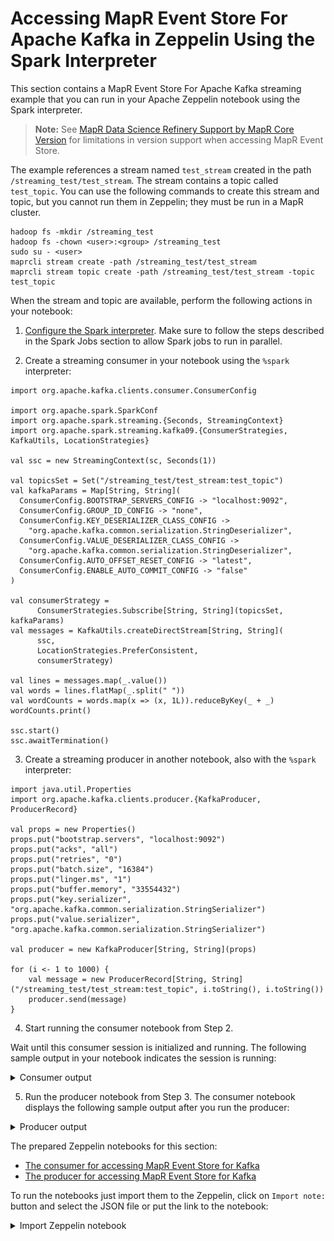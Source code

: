 # Accessing MapR Event Store For Apache Kafka in Zeppelin Using the Spark Interpreter

This section contains a MapR Event Store For Apache Kafka streaming example that you can run in your Apache Zeppelin notebook using the Spark interpreter. 

> **Note:** See [MapR Data Science Refinery Support by MapR Core Version](https://mapr.com/docs/61/DataScienceRefinery/DSRSupportByCoreVersion.html) for limitations in version support when accessing MapR Event Store.

The example references a stream named `test_stream` created in the path `/streaming_test/test_stream`. The stream contains a topic called `test_topic`. You can use the following commands to create this stream and topic, but you cannot run them in Zeppelin; they must be run in a MapR cluster.

```
hadoop fs -mkdir /streaming_test
hadoop fs -chown <user>:<group> /streaming_test
sudo su - <user>
maprcli stream create -path /streaming_test/test_stream
maprcli stream topic create -path /streaming_test/test_stream -topic test_topic
```

When the stream and topic are available, perform the following actions in your notebook:

1. [Configure the Spark interpreter](https://mapr.com/docs/61/Zeppelin/ConfigureSparkInterpreter.html#task_t1d_4yj_qbb). Make sure to follow the steps described in the Spark Jobs section to allow Spark jobs to run in parallel.

2. Create a streaming consumer in your notebook using the `%spark` interpreter:

```
import org.apache.kafka.clients.consumer.ConsumerConfig

import org.apache.spark.SparkConf
import org.apache.spark.streaming.{Seconds, StreamingContext}
import org.apache.spark.streaming.kafka09.{ConsumerStrategies, KafkaUtils, LocationStrategies}        

val ssc = new StreamingContext(sc, Seconds(1))

val topicsSet = Set("/streaming_test/test_stream:test_topic")
val kafkaParams = Map[String, String](
  ConsumerConfig.BOOTSTRAP_SERVERS_CONFIG -> "localhost:9092",
  ConsumerConfig.GROUP_ID_CONFIG -> "none",
  ConsumerConfig.KEY_DESERIALIZER_CLASS_CONFIG ->
    "org.apache.kafka.common.serialization.StringDeserializer",
  ConsumerConfig.VALUE_DESERIALIZER_CLASS_CONFIG ->
    "org.apache.kafka.common.serialization.StringDeserializer",
  ConsumerConfig.AUTO_OFFSET_RESET_CONFIG -> "latest",
  ConsumerConfig.ENABLE_AUTO_COMMIT_CONFIG -> "false"
)

val consumerStrategy =
      ConsumerStrategies.Subscribe[String, String](topicsSet, kafkaParams)
val messages = KafkaUtils.createDirectStream[String, String](
      ssc,
      LocationStrategies.PreferConsistent,
      consumerStrategy)

val lines = messages.map(_.value())
val words = lines.flatMap(_.split(" "))
val wordCounts = words.map(x => (x, 1L)).reduceByKey(_ + _)
wordCounts.print()

ssc.start()
ssc.awaitTermination()
```

3. Create a streaming producer in another notebook, also with the `%spark` interpreter:

```
import java.util.Properties
import org.apache.kafka.clients.producer.{KafkaProducer, ProducerRecord}

val props = new Properties()
props.put("bootstrap.servers", "localhost:9092")
props.put("acks", "all")
props.put("retries", "0")
props.put("batch.size", "16384")
props.put("linger.ms", "1")
props.put("buffer.memory", "33554432")
props.put("key.serializer", "org.apache.kafka.common.serialization.StringSerializer")
props.put("value.serializer", "org.apache.kafka.common.serialization.StringSerializer")

val producer = new KafkaProducer[String, String](props)

for (i <- 1 to 1000) {
    val message = new ProducerRecord[String, String]("/streaming_test/test_stream:test_topic", i.toString(), i.toString())
    producer.send(message)
}
```

4. Start running the consumer notebook from Step 2.

Wait until this consumer session is initialized and running. The following sample output in your notebook indicates the session is running:

<details> 
  <summary>Consumer output</summary>
  
![Consumer output](images/event-store-kafka-consumer-spark.png)

</details> 


5. Run the producer notebook from Step 3.
The consumer notebook displays the following sample output after you run the producer:

<details> 
  <summary>Producer output</summary>
  
![Producer output](images/event-store-kafka-producer-spark.png)

</details> 


The prepared Zeppelin notebooks for this section:

- [The consumer for accessing MapR Event Store for Kafka](notebook/consumer-event-store-for-kafka-use-spark.json)
- [The producer for accessing MapR Event Store for Kafka](notebook/producer-event-store-for-kafka-use-spark.json)


To run the notebooks  just import them to the Zeppelin, click on  `Import note:` button and select the JSON file or put the link to the notebook:

<details> 
  <summary>Import Zeppelin notebook</summary>
  
![Import Zeppelin notebook](images/zeppelin-import.png)

</details> 